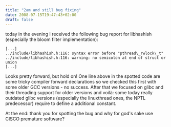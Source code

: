 ```yaml
---
title: "2am and still bug fixing"
date: 2008-07-15T19:47:43+02:00
draft: false
---
```


today in the evening I received the following bug report for libhashish
(especially the bloom filter implementation):



```
[...]
../include/libhashish.h:116: syntax error before "pthread\_rwlock\_t"
../include/libhashish.h:116: warning: no semicolon at end of struct or union
[...]

```

Looks pretty forward, but hold on! One line above in the spotted code are
some tricky compiler forward declarations so we checked this first with some
older GCC versions - no success. After that we focused on glibc and their
threading support for older versions and voilà: some today really outdated glibc
versions (especially the linuxthread ones, the NPTL predecessor) require to define a additional constant.


At the end: thank you for spotting the bug and why for god's sake use CISCO premature software?


